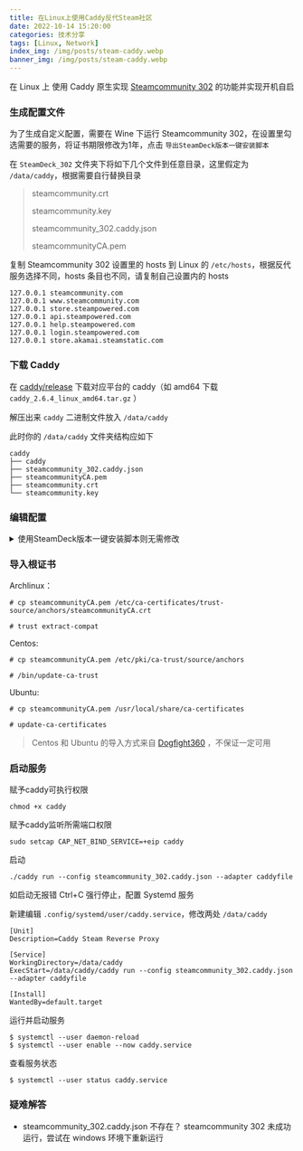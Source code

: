 ```yaml
---
title: 在Linux上使用Caddy反代Steam社区
date: 2022-10-14 15:20:00
categories: 技术分享
tags: [Linux, Network]
index_img: /img/posts/steam-caddy.webp
banner_img: /img/posts/steam-caddy.webp
---
```


在 Linux 上 使用 Caddy 原生实现 [Steamcommunity 302](https://www.dogfight360.com/blog/686/) 的功能并实现开机自启

<!-- more -->

### 生成配置文件

为了生成自定义配置，需要在 Wine 下运行 Steamcommunity 302，在设置里勾选需要的服务，将证书期限修改为1年，点击 `导出SteamDeck版本一键安装脚本`

在 `SteamDeck_302` 文件夹下将如下几个文件到任意目录，这里假定为 `/data/caddy`，根据需要自行替换目录

> steamcommunity.crt
> 
> steamcommunity.key
> 
> steamcommunity_302.caddy.json
> 
> steamcommunityCA.pem

复制 Steamcommunity 302 设置里的 hosts 到 Linux 的 `/etc/hosts`，根据反代服务选择不同，hosts 条目也不同，请复制自己设置内的 hosts

```
127.0.0.1 steamcommunity.com
127.0.0.1 www.steamcommunity.com
127.0.0.1 store.steampowered.com
127.0.0.1 api.steampowered.com
127.0.0.1 help.steampowered.com
127.0.0.1 login.steampowered.com
127.0.0.1 store.akamai.steamstatic.com
```

### 下载 Caddy

在 [caddy/release](https://github.com/caddyserver/caddy/releases/tag/v2.6.4) 下载对应平台的 caddy（如 amd64 下载  `caddy_2.6.4_linux_amd64.tar.gz` ）

解压出来 `caddy` 二进制文件放入 `/data/caddy`

此时你的 `/data/caddy` 文件夹结构应如下

```
caddy
├── caddy
├── steamcommunity_302.caddy.json
├── steamcommunityCA.pem
├── steamcommunity.crt
└── steamcommunity.key
```

### 编辑配置

<details>

  <summary>使用SteamDeck版本一键安装脚本则无需修改</summary>

打开 `steamcommunity_302.caddy.json`

找到随机生成的端口号，此处端口为 19736

```
https://steamcommunity.com:19736 https://www.steamcommunity.com:19736 {
    tls steamcommunity.crt steamcommunity.key
    @steamcommunityrp {
    path /comment/*
    path /forum/*
···

https://store.steampowered.com:19736 https://api.steampowered.com:19736 https://help.steampowered.com:19736 https://login.steampowered.com:19736 https://store.akamai.steamstatic.com:19736 {
#tls self_signed
tls steamcommunity.crt steamcommunity.key
···
```

将所有的 `:19736` 删除，处理后的部分如下

```
https://steamcommunity.com https://www.steamcommunity.com {
    tls steamcommunity.crt steamcommunity.key
    @steamcommunityrp {
    path /comment/*
    path /forum/*
···

https://store.steampowered.com https://api.steampowered.com https://help.steampowered.com https://login.steampowered.com https://store.akamai.steamstatic.com {
#tls self_signed
tls steamcommunity.crt steamcommunity.key
···
```

</details>

### 导入根证书

Archlinux：
```
# cp steamcommunityCA.pem /etc/ca-certificates/trust-source/anchors/steamcommunityCA.crt

# trust extract-compat
```

Centos:
```
# cp steamcommunityCA.pem /etc/pki/ca-trust/source/anchors

# /bin/update-ca-trust
```
Ubuntu:
```
# cp steamcommunityCA.pem /usr/local/share/ca-certificates

# update-ca-certificates
```

> Centos 和 Ubuntu 的导入方式来自 [Dogfight360](https://www.dogfight360.com/blog/2319/) ，不保证一定可用

### 启动服务

赋予caddy可执行权限

```
chmod +x caddy
```

赋予caddy监听所需端口权限

```
sudo setcap CAP_NET_BIND_SERVICE=+eip caddy
```

启动

```
./caddy run --config steamcommunity_302.caddy.json --adapter caddyfile
```

如启动无报错 Ctrl+C 强行停止，配置 Systemd 服务

新建编辑 `.config/systemd/user/caddy.service`，修改两处 `/data/caddy`

```
[Unit]
Description=Caddy Steam Reverse Proxy

[Service]
WorkingDirectory=/data/caddy
ExecStart=/data/caddy/caddy run --config steamcommunity_302.caddy.json --adapter caddyfile

[Install]
WantedBy=default.target
```

运行并启动服务

```
$ systemctl --user daemon-reload
$ systemctl --user enable --now caddy.service
```

查看服务状态

```
$ systemctl --user status caddy.service
```

### 疑难解答

- steamcommunity_302.caddy.json 不存在？
  steamcommunity 302 未成功运行，尝试在 windows 环境下重新运行
